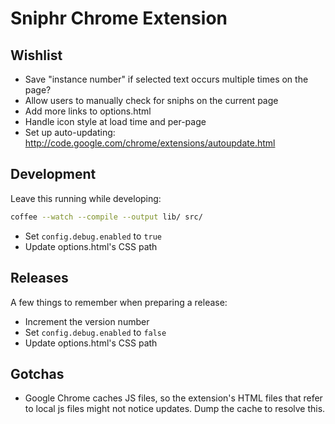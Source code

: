 Sniphr Chrome Extension
=======================

Wishlist
--------

* Save "instance number" if selected text occurs multiple times on the page?
* Allow users to manually check for sniphs on the current page
* Add more links to options.html
* Handle icon style at load time and per-page
* Set up auto-updating: http://code.google.com/chrome/extensions/autoupdate.html

Development
-----------

Leave this running while developing:

```bash
coffee --watch --compile --output lib/ src/
```

* Set `config.debug.enabled` to `true`
* Update options.html's CSS path

Releases
--------

A few things to remember when preparing a release:

* Increment the version number
* Set `config.debug.enabled` to `false`
* Update options.html's CSS path


Gotchas
-------

* Google Chrome caches JS files, so the extension's HTML files that refer to 
	local js files might not notice updates. Dump the cache to resolve this.